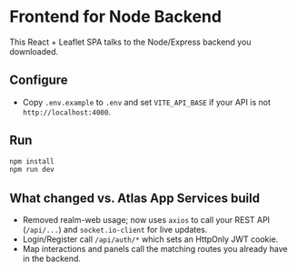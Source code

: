 # Frontend for Node Backend

This React + Leaflet SPA talks to the Node/Express backend you downloaded.

## Configure
- Copy `.env.example` to `.env` and set `VITE_API_BASE` if your API is not `http://localhost:4000`.

## Run
```bash
npm install
npm run dev
```

## What changed vs. Atlas App Services build
- Removed realm-web usage; now uses `axios` to call your REST API (`/api/...`) and `socket.io-client` for live updates.
- Login/Register call `/api/auth/*` which sets an HttpOnly JWT cookie.
- Map interactions and panels call the matching routes you already have in the backend.

